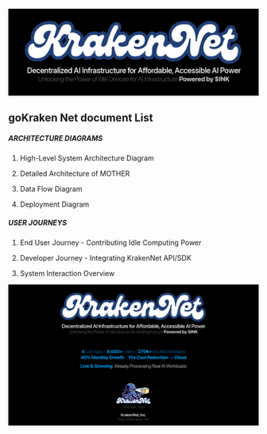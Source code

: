 ![Image](./logo_001.PNG)
## goKraken Net document List

##### ARCHITECTURE DIAGRAMS

1. High-Level System Architecture Diagram

1. Detailed Architecture of MOTHER

1. Data Flow Diagram

1. Deployment Diagram


##### USER JOURNEYS

1. End User Journey - Contributing Idle Computing Power

1. Developer Journey - Integrating KrakenNet API/SDK

1. System Interaction Overview

![Image](./20241001_KrakenNet(v.2.4)_1.png)
